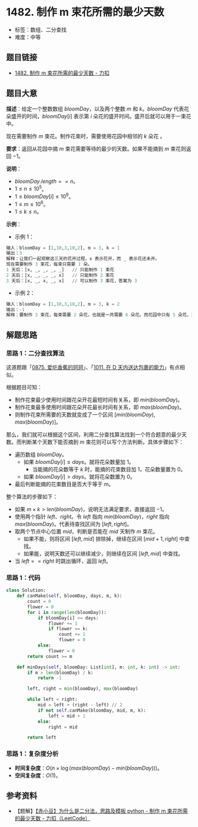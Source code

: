 # 1482. 制作 m 束花所需的最少天数

- 标签：数组、二分查找
- 难度：中等

## 题目链接

- [1482. 制作 m 束花所需的最少天数 - 力扣](https://leetcode.cn/problems/minimum-number-of-days-to-make-m-bouquets/)

## 题目大意

**描述**：给定一个整数数组 $bloomDay$，以及两个整数 $m$ 和 $k$。$bloomDay$ 代表花朵盛开的时间，$bloomDay[i]$ 表示第 $i$ 朵花的盛开时间。盛开后就可以用于一束花中。

现在需要制作 $m$ 束花。制作花束时，需要使用花园中相邻的 $k$ 朵花 。

**要求**：返回从花园中摘 $m$ 束花需要等待的最少的天数。如果不能摘到 $m$ 束花则返回 $-1$。

**说明**：

- $bloomDay.length == n$。
- $1 \le n \le 10^5$。
- $1 \le bloomDay[i] \le 10^9$。
- $1 \le m \le 10^6$。
- $1 \le k \le n$。

**示例**：

- 示例 1：

```python
输入：bloomDay = [1,10,3,10,2], m = 3, k = 1
输出：3
解释：让我们一起观察这三天的花开过程，x 表示花开，而 _ 表示花还未开。
现在需要制作 3 束花，每束只需要 1 朵。
1 天后：[x, _, _, _, _]   // 只能制作 1 束花
2 天后：[x, _, _, _, x]   // 只能制作 2 束花
3 天后：[x, _, x, _, x]   // 可以制作 3 束花，答案为 3
```

- 示例 2：

```python
输入：bloomDay = [1,10,3,10,2], m = 3, k = 2
输出：-1
解释：要制作 3 束花，每束需要 2 朵花，也就是一共需要 6 朵花。而花园中只有 5 朵花，无法满足制作要求，返回 -1。
```

## 解题思路

### 思路 1：二分查找算法

这道题跟「[0875. 爱吃香蕉的珂珂](https://leetcode.cn/problems/koko-eating-bananas/)」、「[1011. 在 D 天内送达包裹的能力](https://leetcode.cn/problems/capacity-to-ship-packages-within-d-days/)」有点相似。

根据题目可知：

- 制作花束最少使用时间跟花朵开花最短时间有关系，即 $min(bloomDay)$。
- 制作花束最多使用时间跟花朵开花最长时间有关系，即 $max(bloomDay)$。
- 则制作花束所需要的天数就变成了一个区间 $[min(bloomDay), max(bloomDay)]$。

那么，我们就可以根据这个区间，利用二分查找算法找到一个符合题意的最少天数。而判断某个天数下能否摘到 $m$ 束花则可以写个方法判断。具体步骤如下：

-  遍历数组 $bloomDay$。
   - 如果 $bloomDay[i] \le days$。就将花朵数量加 $1$。
     - 当能摘的花朵数等于 $k$ 时，能摘的花束数目加 $1$，花朵数量置为 $0$。
   - 如果 $bloomDay[i] > days$。就将花朵数置为 $0$。
-  最后判断能摘的花束数目是否大于等于 $m$。

整个算法的步骤如下：

- 如果 $m \times k > len(bloomDay)$，说明无法满足要求，直接返回 $-1$。
- 使用两个指针 $left$、$right$。令 $left$ 指向 $min(bloomDay)$，$right$ 指向 $max(bloomDay)$。代表待查找区间为 $[left, right]$。
- 取两个节点中心位置 $mid$，判断是否能在 $mid$ 天制作 $m$ 束花。
  - 如果不能，则将区间 $[left, mid]$ 排除掉，继续在区间 $[mid + 1, right]$ 中查找。
  - 如果能，说明天数还可以继续减少，则继续在区间 $[left, mid]$ 中查找。
- 当 $left == right$ 时跳出循环，返回 $left$。

### 思路 1：代码

```python
class Solution:
    def canMake(self, bloomDay, days, m, k):
        count = 0
        flower = 0
        for i in range(len(bloomDay)):
            if bloomDay[i] <= days:
                flower += 1
                if flower == k:
                    count += 1
                    flower = 0
            else:
                flower = 0
        return count >= m

    def minDays(self, bloomDay: List[int], m: int, k: int) -> int:
        if m > len(bloomDay) / k:
            return -1

        left, right = min(bloomDay), max(bloomDay)

        while left < right:
            mid = left + (right - left) // 2
            if not self.canMake(bloomDay, mid, m, k):
                left = mid + 1
            else:
                right = mid

        return left
```

### 思路 1：复杂度分析

- **时间复杂度**：$O(n \times \log (max(bloomDay) - min(bloomDay)))$。
- **空间复杂度**：$O(1)$。

## 参考资料

- 【题解】[【赤小豆】为什么是二分法，思路及模板 python - 制作 m 束花所需的最少天数 - 力扣（LeetCode）](https://leetcode.cn/problems/minimum-number-of-days-to-make-m-bouquets/solution/chi-xiao-dou-python-wei-shi-yao-shi-er-f-24p7/)

